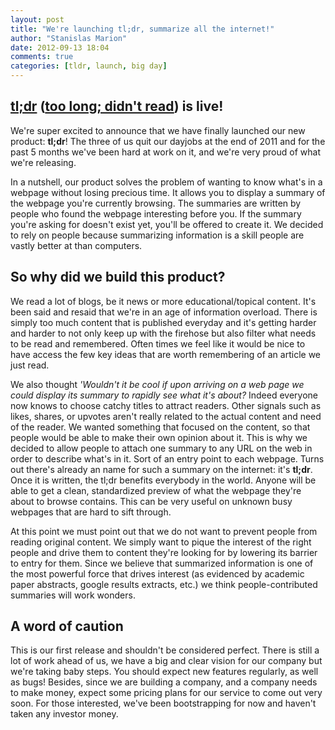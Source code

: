 ```yaml
---
layout: post
title: "We're launching tl;dr, summarize all the internet!"
author: "Stanislas Marion"
date: 2012-09-13 18:04
comments: true
categories: [tldr, launch, big day]
---
```


## [tl;dr](http:tldr.io) ([too long; didn't read](http://www.urbandictionary.com/define.php?term=Too+long+didn't+read)) is live!

We're super excited to announce that we have finally launched our new product: **tl;dr**!
The three of us quit our dayjobs at the end of 2011 and for the past 5 months we've been hard at work on it, and we're very
proud of what we're releasing. 

In a nutshell, our product solves the problem of wanting to know what's in a webpage
without losing precious time. It allows you to display a summary of the webpage you're
currently browsing. The summaries are written by people who found the
webpage interesting before you. If the summary you're asking for doesn't exist yet,
you'll be offered to create it. We decided to rely on people because summarizing 
information is a skill people are vastly better at than computers.  

## So why did we build this product? 

We read a lot of blogs, be it news or
more educational/topical content. It's been said and resaid that we're
in an age of information overload. There is simply too much content that
is published everyday and it's getting harder and harder to not only keep up with
the firehose but also filter what needs to be read and remembered. Often times we feel like it would
be nice to have access the few key ideas that are worth remembering of an
article we just read.

We also thought *'Wouldn't it be cool if upon arriving on a web page we
could display its summary to rapidly see what it's about?* Indeed
everyone now knows to choose catchy titles to attract readers. Other signals such as
likes, shares, or upvotes aren't really related to the actual content
and need of the reader. We wanted something that focused on the content,
so that people would be able to make their own opinion about it.
This is why we decided to allow people to attach one
summary to any URL on the web in order to describe what's in it. Sort of
an entry point to each webpage. Turns out there's already an name for
such a summary on the internet: it's **tl;dr**. Once it is written, the tl;dr benefits
everybody in the world. Anyone will be able to get a clean, standardized
preview of what the webpage they're about to browse contains. This can be
very useful on unknown busy webpages that are hard to sift through.

At this point we must point out that we do not want to prevent people
from reading original content. We simply want to pique the interest of the
right people and drive them to content they're looking for by lowering
its barrier to entry for them. Since we believe that summarized
information is one of the most powerful force that drives interest (as
evidenced by academic paper abstracts, google results extracts, etc.) we
think people-contributed summaries will work wonders.

## A word of caution

This is our first release and shouldn't be considered perfect. There is
still a lot of work ahead of us, we have a big and clear vision for our
company but we're taking baby steps. You should expect new features
regularly, as well as bugs! Besides, since we are building a company,
and a company needs to make money, expect some pricing plans for our
service to come out very soon. For those interested, we've been
bootstrapping for now and haven't taken any investor money.


